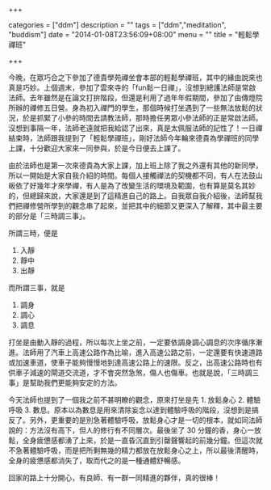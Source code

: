 +++

categories = ["ddm"]
description = ""
tags = ["ddm","meditation", "buddism"]
date = "2014-01-08T23:56:09+08:00"
menu = ""
title = "輕鬆學禪班"

+++

今晚，在眾巧合之下參加了德貴學苑禪坐會本部的輕鬆學禪班，其中的緣由說來也真是巧妙。上個週末，參加了雲來寺的「fun鬆一日禪」，沒想到總護法師是常啟法師。去年雖然是在論文打拚階段，但還是利用了過年年假期間，參加了由傳燈院所辦的禪修五日營。身為初入禪門的學生，那個時候打坐遇到了一些無法放鬆的狀況，於是抓緊了小參的時間去請教法師，那時擔任男眾小參法師的正是常啟法師。沒想到事隔一年，法師老遠就把我給認了出來，真是太佩服法師的記性了！一日禪結束時，法師跟我提到了「輕鬆學禪班」，剛好法師今年輪來德貴為學禪班的同學上課，十分歡迎大家來一同參與，於是今日便去上課了。

由於法師也是第一次來德貴為大家上課，加上班上除了我之外還有其他的新同學，所以一開始是大家自我介紹的時間。每個人接觸禪法的契機都不同，有人在法鼓山皈依了好幾年才來學禪，有人是為了改變生活的環境及範圍，也有算是莫名其妙的，但總歸來說，大家還是到了這精進自己的路上。自我眾自我介紹後，法師幫我們把禪修營所學到的觀念串了起來，並把其中的細節又更深入了解釋，其中最主要的部分是「三時調三事」。

所謂三時，便是

1. 入靜
2. 靜中
3. 出靜

而所謂三事，就是

1. 調身
2. 調心
3. 調息

打坐是由動入靜的過程，所以每次上坐之前，一定要依調身調心調息的次序循序漸進。法師用了汽車上高速公路作為比喻，進入高速公路之前，一定還要有快速道路或加速車道，使車子能夠慢慢地到達高速公路上的速限。反之，出高速公路時也有供車子減速的閘道交流道，才不會突然急煞，傷人也傷車。也就是說，「三時調三事」是幫助我們更能夠安定的方法。

今天法師也提到了一個我之前不甚明瞭的觀念，原來打坐是先 1. 放鬆身心 2. 體驗呼吸 3. 數息。原本以為數息是用來清除妄念以達到體驗呼吸的階段，沒想到是搞反了。另外，更重要的是別急著體驗呼吸，放鬆身心才是一切的根本，就如同法師說的：方法沒有高下，但人的修行有不同層次。最後坐了 30 分鐘的香，身心一放鬆，全身疲憊感都湧了上來，於是一直昏沉直到引罄聲響起的前幾分鐘。但這次就不急著體驗呼吸，而是把所剩無幾的精力都放在放鬆身心之上，所以最後清醒時，全身的疲憊感都消失了，取而代之的是一種通體舒暢感。

回家的路上十分開心，有良師、有一群一同精進的夥伴，真的很棒！
